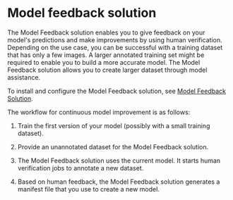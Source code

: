 # Model feedback solution<a name="ex-feedback"></a>

The Model Feedback solution enables you to give feedback on your model's predictions and make improvements by using human verification\. Depending on the use case, you can be successful with a training dataset that has only a few images\. A larger annotated training set might be required to enable you to build a more accurate model\. The Model Feedback solution allows you to create larger dataset through model assistance\.

To install and configure the Model Feedback solution, see [Model Feedback Solution](https://github.com/aws-samples/amazon-rekognition-custom-labels-feedback-solution)\.

The workflow for continuous model improvement is as follows:

1. Train the first version of your model \(possibly with a small training dataset\)\.

1. Provide an unannotated dataset for the Model Feedback solution\.

1. The Model Feedback solution uses the current model\. It starts human verification jobs to annotate a new dataset\.

1. Based on human feedback, the Model Feedback solution generates a manifest file that you use to create a new model\. 